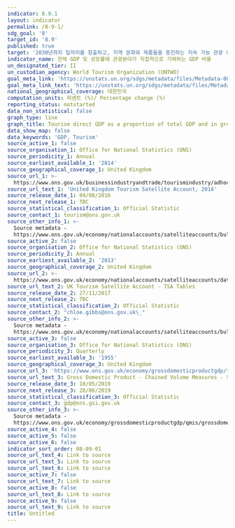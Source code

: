 ```yaml
---
indicator: 8.9.1
layout: indicator
permalink: /8-9-1/
sdg_goal: '8'
target_id: '8.9'
published: true
target: '2030년까지 일자리를 창출하고, 지역 문화와 제품들을 증진하는 지속 가능 관광 촉진을 위한 정책들의 설계 및 시행'
indicator_name: 전체 GDP 및 성장률에 관광분야가 직접적으로 기여하는 GDP 비율
un_designated_tier: II
un_custodian_agency: World Tourism Organization (UNTWO)
goal_meta_link: 'https://unstats.un.org/sdgs/metadata/files/Metadata-08-09-01.pdf'
goal_meta_link_text: 'https://unstats.un.org/sdgs/metadata/files/Metadata-08-09-01.pdf'
national_geographical_coverage: 대한민국
computation_units: 퍼센트 (%)/ Percentage change (%)
reporting_status: notstarted
data_non_statistical: false
graph_type: line
graph_title: Tourism direct GDP as a proportion of total GDP and in growth rate
data_show_map: false
data_keywords: 'GDP, Tourism'
source_active_1: false
source_organisation_1: Office for National Statistics (ONS)
source_periodicity_1: Annual
source_earliest_available_1: '2014'
source_geographical_coverage_1: United Kingdom
source_url_1: >-
  https://www.ons.gov.uk/businessindustryandtrade/tourismindustry/adhocs/005978unitedkingdomtourismsatelliteaccount2014
source_url_text_1: 'United Kingdom Tourism Satellite Account, 2014'
source_release_date_1: 04/08/2016
source_next_release_1: TBC
source_statistical_classification_1: Official Statistic
source_contact_1: tourism@ons.gov.uk
source_other_info_1: >-
  Source metadata -
  https://www.ons.gov.uk/economy/nationalaccounts/satelliteaccounts/bulletins/uktourismsatelliteaccountuktsa/2013
source_active_2: false
source_organisation_2: Office for National Statistics (ONS)
source_periodicity_2: Annual
source_earliest_available_2: '2013'
source_geographical_coverage_2: United Kingdom
source_url_2: >-
  https://www.ons.gov.uk/economy/nationalaccounts/satelliteaccounts/datasets/uktourismsatelliteaccounttsatables
source_url_text_2: UK Tourism Satellite Account - TSA Tables
source_release_date_2: 27/11/2017
source_next_release_2: TBC
source_statistical_classification_2: Official Statistic
source_contact_2: "chloe.gibbs@ons.gov.uk\_"
source_other_info_2: >-
  Source metadata -
  https://www.ons.gov.uk/economy/nationalaccounts/satelliteaccounts/bulletins/uktourismsatelliteaccountuktsa/2013
source_active_3: false
source_organisation_3: Office for National Statistics (ONS)
source_periodicity_3: Quarterly
source_earliest_available_3: '1955'
source_geographical_coverage_3: United Kingdom
source_url_3: 'https://www.ons.gov.uk/economy/grossdomesticproductgdp/timeseries/abmi/pn2'
source_url_text_3: Gross Domestic Product - Chained Volume Measures - Seasonally Adjusted £m
source_release_date_3: 10/05/2019
source_next_release_3: 28/06/2019
source_statistical_classification_3: Official Statistic
source_contact_3: gdp@ons.gsi.gov.uk
source_other_info_3: >-
  Source metadata -
  https://www.ons.gov.uk/economy/grossdomesticproductgdp/qmis/grossdomesticproductgdpqmi
source_active_4: false
source_active_5: false
source_active_6: false
indicator_sort_order: 08-09-01
source_url_text_4: Link to source
source_url_text_5: Link to source
source_url_text_6: Link to source
source_active_7: false
source_url_text_7: Link to source
source_active_8: false
source_url_text_8: Link to source
source_active_9: false
source_url_text_9: Link to source
title: Untitled
---
```

